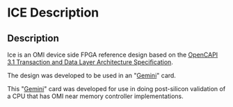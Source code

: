 # ICE Description

## Description

Ice is an OMI device side FPGA reference design based on the [OpenCAPI 3.1 Transaction and Data Layer Architecture Specification](https://opencapi.org/technical/specifications/).

The design was developed to be used in an "[Gemini](../gemini/)" card.

This "[Gemini](../gemini/)" card was developed for use in doing post-silicon validation of a CPU that has OMI near memory controller implementations.